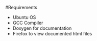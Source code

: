 #Requirements

* Ubuntu OS
* GCC Compiler
* Doxygen for documentation
* Firefox to view documented html files

